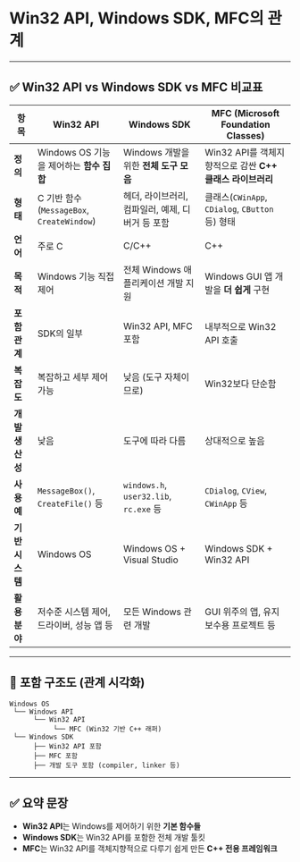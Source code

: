 #  **Win32 API, Windows SDK, MFC**의 관계

---

## ✅ Win32 API vs Windows SDK vs MFC 비교표

| 항목         | **Win32 API**                          | **Windows SDK**                       | **MFC (Microsoft Foundation Classes)**    |
| ---------- | -------------------------------------- | ------------------------------------- | ----------------------------------------- |
| **정의**     | Windows OS 기능을 제어하는 **함수 집합**          | Windows 개발을 위한 **전체 도구 모음**           | Win32 API를 객체지향적으로 감싼 **C++ 클래스 라이브러리**   |
| **형태**     | C 기반 함수 (`MessageBox`, `CreateWindow`) | 헤더, 라이브러리, 컴파일러, 예제, 디버거 등 포함         | 클래스(`CWinApp`, `CDialog`, `CButton` 등) 형태 |
| **언어**     | 주로 C                                   | C/C++                                 | C++                                       |
| **목적**     | Windows 기능 직접 제어                       | 전체 Windows 애플리케이션 개발 지원               | Windows GUI 앱 개발을 **더 쉽게** 구현             |
| **포함 관계**  | SDK의 일부                                | Win32 API, MFC 포함                     | 내부적으로 Win32 API 호출                        |
| **복잡도**    | 복잡하고 세부 제어 가능                          | 낮음 (도구 자체이므로)                         | Win32보다 단순함                               |
| **개발 생산성** | 낮음                                     | 도구에 따라 다름                             | 상대적으로 높음                                  |
| **사용 예**   | `MessageBox()`, `CreateFile()` 등       | `windows.h`, `user32.lib`, `rc.exe` 등 | `CDialog`, `CView`, `CWinApp` 등           |
| **기반 시스템** | Windows OS                             | Windows OS + Visual Studio            | Windows SDK + Win32 API                   |
| **활용 분야**  | 저수준 시스템 제어, 드라이버, 성능 앱 등               | 모든 Windows 관련 개발                      | GUI 위주의 앱, 유지보수용 프로젝트 등                   |

---

## 🔁 포함 구조도 (관계 시각화)

```
Windows OS
 └── Windows API
      └── Win32 API
           └── MFC (Win32 기반 C++ 래퍼)
 └── Windows SDK
      ├── Win32 API 포함
      ├── MFC 포함
      ├── 개발 도구 포함 (compiler, linker 등)
```

---

## ✅ 요약 문장

* **Win32 API**는 Windows를 제어하기 위한 **기본 함수들**
* **Windows SDK**는 Win32 API를 포함한 전체 개발 툴킷
* **MFC**는 Win32 API를 객체지향적으로 다루기 쉽게 만든 **C++ 전용 프레임워크**

